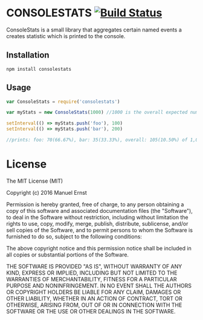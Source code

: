 # CONSOLESTATS [![Build Status](https://travis-ci.org/seriousManual/consolestats.png)](https://travis-ci.org/seriousManual/consolestats)

ConsoleStats is a small library that aggregates certain named events a creates statistic which is printed to the console.

## Installation
````
npm install consolestats
````

## Usage

````javascript
var ConsoleStats = require('consolestats')

var myStats = new ConsoleStats(1000) //1000 is the overall expected number of events (optional)

setInterval(() => myStats.push('foo'), 100)
setInterval(() => myStats.push('bar'), 200)

//prints: foo: 70(66.67%), bar: 35(33.33%), overall: 105(10.50%) of 1,000, 7.84#/s, 127.59ms/item (2 minutes left)
````

# License
The MIT License (MIT)

Copyright (c) 2016 Manuel Ernst

Permission is hereby granted, free of charge, to any person obtaining a copy of this software and associated documentation files (the "Software"), to deal in the Software without restriction, including without limitation the rights to use, copy, modify, merge, publish, distribute, sublicense, and/or sell copies of the Software, and to permit persons to whom the Software is furnished to do so, subject to the following conditions:

The above copyright notice and this permission notice shall be included in all copies or substantial portions of the Software.

THE SOFTWARE IS PROVIDED "AS IS", WITHOUT WARRANTY OF ANY KIND, EXPRESS OR IMPLIED, INCLUDING BUT NOT LIMITED TO THE WARRANTIES OF MERCHANTABILITY, FITNESS FOR A PARTICULAR PURPOSE AND NONINFRINGEMENT. IN NO EVENT SHALL THE AUTHORS OR COPYRIGHT HOLDERS BE LIABLE FOR ANY CLAIM, DAMAGES OR OTHER LIABILITY, WHETHER IN AN ACTION OF CONTRACT, TORT OR OTHERWISE, ARISING FROM, OUT OF OR IN CONNECTION WITH THE SOFTWARE OR THE USE OR OTHER DEALINGS IN THE SOFTWARE.